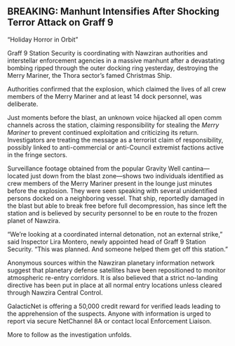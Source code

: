## BREAKING: Manhunt Intensifies After Shocking Terror Attack on Graff 9

“Holiday Horror in Orbit”

Graff 9 Station Security is coordinating with Nawziran authorities and interstellar enforcement agencies in a massive manhunt after a devastating bombing ripped through the outer docking ring yesterday, destroying the Merry Mariner, the Thora sector’s famed Christmas Ship.
  
Authorities confirmed that the explosion, which claimed the lives of all crew members of the Merry Mariner and at least 14 dock personnel, was deliberate.

Just moments before the blast, an unknown voice hijacked all open comm channels across the station, claiming responsibility for stealing the _Merry Mariner_ to prevent continued exploitation and criticizing its return. Investigators are treating the message as a terrorist claim of responsibility, possibly linked to anti-commercial or anti-Council extremist factions active in the fringe sectors.

Surveillance footage obtained from the popular Gravity Well cantina—located just down from the blast zone—shows two individuals identified as crew members of the Merry Mariner present in the lounge just minutes before the explosion. They were seen speaking with several unidentified persons docked on a neighboring vessel. That ship, reportedly damaged in the blast but able to break free before full decompression, has since left the station and is believed by security personnel to be en route to the frozen planet of Nawzira.

“We’re looking at a coordinated internal detonation, not an external strike,” said Inspector Lira Montero, newly appointed head of Graff 9 Station Security. “This was planned. And someone helped them get off this station.”

Anonymous sources within the Nawziran planetary information network suggest that planetary defense satellites have been repositioned to monitor atmospheric re-entry corridors. It is also believed that a strict no-landing directive has been put in place at all normal entry locations unless cleared through Nawzira Central Control.

GalacticNet is offering a 50,000 credit reward for verified leads leading to the apprehension of the suspects. Anyone with information is urged to report via secure NetChannel 8A or contact local Enforcement Liaison.

More to follow as the investigation unfolds.
